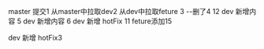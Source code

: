 master 提交1
从master中拉取dev2
从dev中拉取feture 3 --删了4 12
dev 新增内容 5
dev 新增内容 6
dev 新增 hotFix 11
feture添加15

dev 新增 hotFix3 
